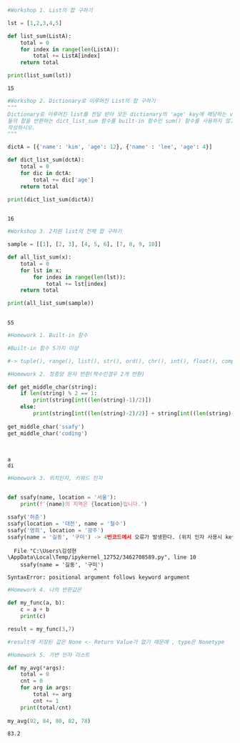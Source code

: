 ```python
#Workshop 1. List의 합 구하기

lst = [1,2,3,4,5]

def list_sum(ListA):
    total = 0
    for index in range(len(ListA)):
        total += ListA[index]
    return total

print(list_sum(lst))


```

    15



```python
#Workshop 2. Dictionary로 이루어진 List의 합 구하기
"""
Dictionary로 이루어진 list를 전달 받아 모든 dictionary의 'age' key에 해당하는 value
들의 합을 반환하는 dict_list_sum 함수를 built-in 함수인 sum() 함수를 사용하지 않고
작성하시오.
"""

dictA = [{'name': 'kim', 'age': 12}, {'name' : 'lee', 'age': 4}]

def dict_list_sum(dctA):
    total = 0
    for dic in dctA:
        total += dic['age']
    return total

print(dict_list_sum(dictA))
    

```

    16



```python
#Workshop 3. 2차원 list의 전체 합 구하기

sample = [[1], [2, 3], [4, 5, 6], [7, 8, 9, 10]]

def all_list_sum(x):
    total = 0
    for lst in x:
        for index in range(len(lst)):
            total += lst[index]
    return total

print(all_list_sum(sample))
        

```

    55



```python
#Homework 1. Built-in 함수

#Built-in 함수 5가지 이상

#-> tuple(), range(), list(), str(), ord(), chr(), int(), float(), complex(), ---등등
```


```python
#Homework 2. 정중앙 문자 반환(짝수인경우 2개 반환)

def get_middle_char(string):
    if len(string) % 2 == 1:
        print(string[int((len(string)-1)/2)])
    else:
        print(string[int((len(string)-2)/2)] + string[int((len(string)-2)/2)+1])
        
get_middle_char('ssafy')
get_middle_char('coding')
        
    
```

    a
    di



```python
#Homework 3. 위치인자, 키워드 인자


def ssafy(name, location = '서울'):
    print(f'{name}의 지역은 {location}입니다.')

ssafy('허준')
ssafy(location = '대전', name = '철수')
ssafy('영희', location = '광주')
ssafy(name = '길동', '구미') -> 4번코드에서 오류가 발생한다. (위치 인자 사용시 keyword를 사용해야함)
```


      File "C:\Users\김성현\AppData\Local\Temp/ipykernel_12752/3462708589.py", line 10
        ssafy(name = '길동', '구미')
                               ^
    SyntaxError: positional argument follows keyword argument




```python
#Homework 4. 나의 반환값은

def my_func(a, b):
    c = a + b
    print(c)

result = my_func(3,7)

#result에 저장된 값은 None <- Return Value가 없기 때문에 , type은 Nonetype
```


```python
#Homework 5. 가변 인자 리스트

def my_avg(*args):
    total = 0
    cnt = 0
    for arg in args:
        total += arg
        cnt += 1
    print(total/cnt)
    
my_avg(92, 84, 80, 82, 78)
```

    83.2



```python

```
